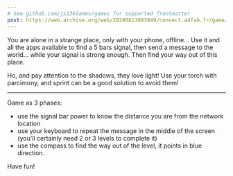 ```yaml
---
# See github.com/js13kGames/games for supported frontmatter
post: https://web.archive.org/web/20200813093849/connect.adfab.fr/game/js13k-post-mortem-en
---
```

You are alone in a strange place, only with your phone, offline...
Use it and all the apps available to find a 5 bars signal, then send a message to the world... while your signal is strong enough.
Then find your way out of this place.

Ho, and pay attention to the shadows, they love light! Use your torch with parcimony, and sprint can be a good solution to avoid them!

-----

Game as 3 phases:
- use the signal bar power to know the distance you are from the network location
- use your keyboard to repeat the message in the middle of the screen (you'll certainly need 2 or 3 levels to complete it)
- use the compass to find the way out of the level, it points in blue direction.

Have fun!
